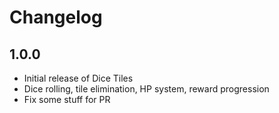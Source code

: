 # Changelog

## 1.0.0
- Initial release of Dice Tiles
- Dice rolling, tile elimination, HP system, reward progression
- Fix some stuff for PR
